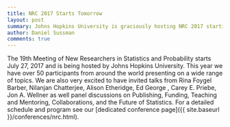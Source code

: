 ```yaml
---
title: NRC 2017 Starts Tomorrow
layout: post
summary: Johns Hopkins University is graciously hosting NRC 2017 starting tomorrow.
author: Daniel Sussman
comments: true
---
```


 
The 19th Meeting of New Researchers in Statistics and Probability starts July 27, 2017 and is being hosted by Johns Hopkins University. This year we have over 50 participants from around the world presenting on a wide range of topics. We are also very excited to have invited talks from Rina Foygel Barber, Nilanjan Chatterjee, Alison Etheridge, Ed George , Carey E. Priebe, Jon A. Wellner as well panel discussions on Publishing, Funding, Teaching and Mentoring, Collaborations, and the Future of Statistics. For a detailed schedule and program see our [dedicated conference page]({{ site.baseurl }}/conferences/nrc.html).